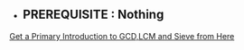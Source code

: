 - ## PREREQUISITE : Nothing 
[Get a Primary Introduction to GCD,LCM and Sieve from Here ](http://www.progkriya.org/gyan/basic-number-theory.html)

